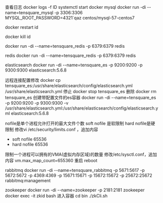 查看日志
docker logs -f ID
systemctl start docker
mysql
docker run -di --name=tensquare_mysql -p 3306:3306 MYSQL_ROOT_PASSWORD=4321`qaz centos/mysql-57-centos7

docker restart id

docker kill id

docker run -di --name=tensquare_redis -p 6379:6379 redis

redis
docker run -di --name=tensquare_redis -p 6379:6379 redis

elasticsearch
docker run -di --name=tensquare_es -p 9200:9200 -p 9300:9300 elasticsearch:5.6.8

远程连接配置修改
docker cp tensquare_es:/usr/share/elasticsearch/config/elasticsearch.yml /usr/share/elasticsearch.yml
停止
docker stop tensquare_es
删除
docker rm tensquare_es
创建带配置文件的es容器
docker run -di --name=tensquare_es -p 9200:9200 -p 9300:9300 -v /usr/share/elasticsearch.yml:/usr/share/elasticsearch/config/elasticsearch.yml elasticsearch:5.6.8

nofile是单个进程允许打开的最大文件个数 soft nofile 是软限制 hard nofile是硬限制
修改vi /etc/security/limits.conf ，追加内容
* soft nofile 65536
* hard nofile 65536

限制一个进程可以拥有的VMA(虚拟内存区域)的数量
修改/etc/sysctl.conf，追加内容
vm.max_map_count=655360
重启
reboot

rabbitmq
docker run -di --name=tensquare_rabbitmq -p 5671:5617 -p 5672:5672 -p 4369:4369 -p 15671:15671 -p 15672:15672 -p 25672:25672 rabbitmq:management

zookeeper
docker run -di --name=zookeeper -p 2181:2181 zookeeper
docker exec -it zkid bash 进入容器
cd bin
./zkCli.sh